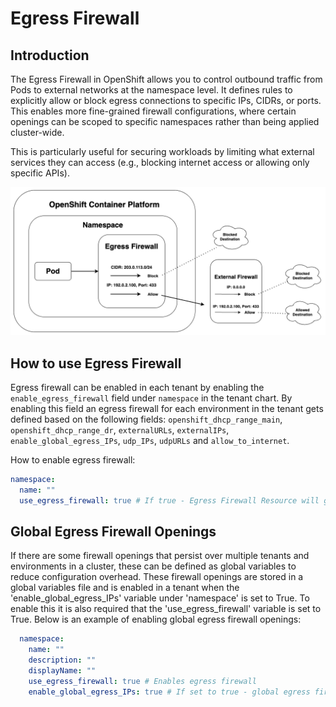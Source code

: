 

# Egress Firewall

## Introduction

The Egress Firewall in OpenShift allows you to control outbound traffic from Pods to external networks at the namespace level. It defines rules to explicitly allow or block egress connections to specific IPs, CIDRs, or ports. This enables more fine-grained firewall configurations, where certain openings can be scoped to specific namespaces rather than being applied cluster-wide.

This is particularly useful for securing workloads by limiting what external services they can access (e.g., blocking internet access or allowing only specific APIs).

![Basics Tab Configuration](../../img/Observability/egress-firewall.png)

## How to use Egress Firewall

Egress firewall can be enabled in each tenant by enabling the `enable_egress_firewall` field under `namespace` in the tenant chart. By enabling this field an egress firewall for each environment in the tenant gets defined based on the following fields: `openshift_dhcp_range_main`, `openshift_dhcp_range_dr`, `externalURLs`, `externalIPs`, `enable_global_egress_IPs`, `udp_IPs`, `udpURLs` and `allow_to_internet`.

How to enable egress firewall:

```yml title="enable_firewall.yml"
namespace:
  name: ""
  use_egress_firewall: true # If true - Egress Firewall Resource will get created for each namespace in the tenant
```

## Global Egress Firewall Openings

If there are some firewall openings that persist over multiple tenants  and environments in a cluster, these can be defined as global variables to reduce configuration overhead. These firewall openings are stored in a global variables file and is enabled in a tenant when the 'enable_global_egress_IPs' variable under 'namespace' is set to True. To enable this it is also required that the 'use_egress_firewall' variable is set to True. Below is an example of enabling global egress firewall openings:

```yml title="tenant.yml"
  namespace:
    name: ""
    description: ""
    displayName: ""
    use_egress_firewall: true # Enables egress firewall
    enable_global_egress_IPs: true # If set to true - global egress firewall openings are included in the egress firewall of the environments in the tenant
```
